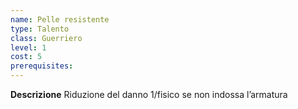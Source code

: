 ```yaml
---
name: Pelle resistente
type: Talento
class: Guerriero
level: 1
cost: 5
prerequisites: 
---
```


**Descrizione**
Riduzione del danno 1/fisico se non indossa l’armatura